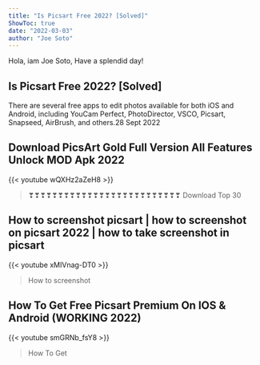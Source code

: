 ```yaml
---
title: "Is Picsart Free 2022? [Solved]"
ShowToc: true 
date: "2022-03-03"
author: "Joe Soto" 
---
```


Hola, iam Joe Soto, Have a splendid day!
## Is Picsart Free 2022? [Solved]
There are several free apps to edit photos available for both iOS and Android, including YouCam Perfect, PhotoDirector, VSCO, Picsart, Snapseed, AirBrush, and others.28 Sept 2022

## Download PicsArt Gold Full Version All Features Unlock MOD Apk 2022
{{< youtube wQXHz2aZeH8 >}}
>❣❣❣❣❣❣❣❣❣❣❣❣❣❣❣❣❣❣❣❣❣❣❣❣❣❣ Download Top 30 

## How to screenshot picsart | how to screenshot on picsart 2022 | how to take screenshot in picsart
{{< youtube xMIVnag-DT0 >}}
>How to screenshot 

## How To Get Free Picsart Premium On IOS & Android (WORKING 2022)
{{< youtube smGRNb_fsY8 >}}
>How To Get 

